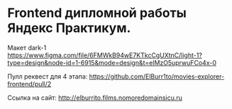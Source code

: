 # Frontend дипломной работы Яндекс Практикум.

Макет dark-1 https://www.figma.com/file/6FMWkB94wE7KTkcCgUXtnC/light-1?type=design&node-id=1-6915&mode=design&t=elMzO5uprwuFCo4x-0

Пулл реквест для 4 этапа: https://github.com/ElBurr1to/movies-explorer-frontend/pull/2

Ссылка на сайт: http://elburrito.films.nomoredomainsicu.ru
